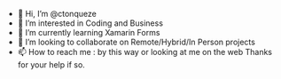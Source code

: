 - 👋 Hi, I’m @ctonqueze
- 👀 I’m interested in Coding and Business
- 🌱 I’m currently learning Xamarin Forms
- 💞️ I’m looking to collaborate on Remote/Hybrid/In Person projects  
- 📫 How to reach me : by this way or looking at me on the web
Thanks for your help if so.
